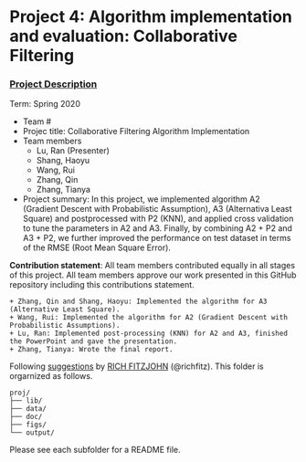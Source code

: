# Project 4: Algorithm implementation and evaluation: Collaborative Filtering

### [Project Description](doc/project4_desc.md)

Term: Spring 2020

+ Team #
+ Projec title: Collaborative Filtering Algorithm Implementation
+ Team members
	+ Lu, Ran (Presenter)
	+ Shang, Haoyu
	+ Wang, Rui
	+ Zhang, Qin 
	+ Zhang, Tianya
+ Project summary: In this project, we implemented algorithm A2 (Gradient Descent with Probabilistic Assumption), A3 (Alternativa Least Square) and postprocessed with P2 (KNN), and applied cross validation to tune the parameters in A2 and A3. Finally, by combining A2 + P2 and A3 + P2, we further improved the performance on test dataset in terms of the RMSE (Root Mean Square Error).
	
**Contribution statement**: All team members contributed equally in all stages of this project. All team members approve our work presented in this GitHub repository including this contributions statement. 

	+ Zhang, Qin and Shang, Haoyu: Implemented the algorithm for A3 (Alternative Least Square).  
	+ Wang, Rui: Implemented the algorithm for A2 (Gradient Descent with Probabilistic Assumptions).  
	+ Lu, Ran: Implemented post-processing (KNN) for A2 and A3, finished the PowerPoint and gave the presentation.  
	+ Zhang, Tianya: Wrote the final report.  

Following [suggestions](http://nicercode.github.io/blog/2013-04-05-projects/) by [RICH FITZJOHN](http://nicercode.github.io/about/#Team) (@richfitz). This folder is orgarnized as follows.

```
proj/
├── lib/
├── data/
├── doc/
├── figs/
└── output/
```

Please see each subfolder for a README file.
